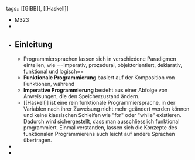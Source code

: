 tags:: [[GIBB]], [[Haskell]]

- M323
-
- ## Einleitung
	- Programmiersprachen lassen sich in verschiedene Paradigmen einteilen, wie ==imperativ, prozedural, objektorientiert, deklarativ, funktional und logisch==
	- **Funktionale Programmierung** basiert auf der Komposition von Funktionen, während
	- **Imperative Programmierung** besteht aus einer Abfolge von Anweisungen, die den Speicherzustand ändern.
	- [[Haskell]] ist eine rein funktionale Programmiersprache, in der Variablen nach ihrer Zuweisung nicht mehr geändert werden können und keine klassischen Schleifen wie "for" oder "while" existieren. Dadurch wird sichergestellt, dass man ausschliesslich funktional programmiert. Einmal verstanden, lassen sich die Konzepte des funktionalen Programmierens auch leicht auf andere Sprachen übertragen.
-
-
